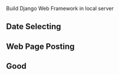 Build Django Web Framework in local server

## Date Selecting

## Web Page Posting

## Good   









